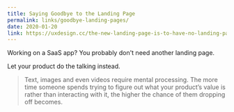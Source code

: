 ```yaml
---
title: Saying Goodbye to the Landing Page
permalink: links/goodbye-landing-pages/
date: 2020-01-20
link: https://uxdesign.cc/the-new-landing-page-is-to-have-no-landing-page-at-all-bb57ca1548f1
---
```


Working on a SaaS app? You probably don't need another landing page.

Let your product do the talking instead.

> Text, images and even videos require mental processing. The more time someone spends trying to figure out what your product’s value is rather than interacting with it, the higher the chance of them dropping off becomes.
